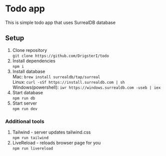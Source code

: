 # Todo app
This is simple todo app that uses SurrealDB database
## Setup
1. Clone repository  
`git clone https://github.com/DrigsterI/todo`
2. Install dependencies  
`npm i`
3. Install database  
Mac: 
`brew install surrealdb/tap/surreal`  
Linux: 
`curl -sSf https://install.surrealdb.com | sh`  
Windows(powershell): 
`iwr https://windows.surrealdb.com -useb | iex`  
4. Start database  
`npm run db`
5. Start server  
`npm run dev`

### Additional tools
1. Tailwind - server updates tailwind.css  
`npm run tailwind`
1. LiveReload - reloads browser page for you  
`npm run livereload`
